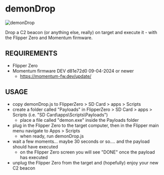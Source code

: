# demonDrop

![demonDrop](https://github.com/syntaxHax/demonDrop/assets/86668558/4089a5c5-cfbd-46d2-bbad-0175ce5214a1)

Drop a C2 beacon (or anything else, really) on target and execute it - with the Flipper Zero and Momentum firmware.

## REQUIREMENTS

- Flipper Zero
- Momentum firmware DEV d81e72d0 09-04-2024 or newer
    - https://momentum-fw.dev/update/

## USAGE

- copy demonDrop.js to FlipperZero > SD Card > apps > Scripts
- create a folder called "Payloads" in FlipperZero > SD Card > apps > Scripts (i.e. "SD Card\apps\Scripts\Payloads")
    - place a file called "demon.exe" inside the Payloads folder
- plug in the Flipper Zero to the target computer, then in the Flipper main menu navigate to Apps > Scripts
    - when ready, run demonDrop.js
- wait a few moments... maybe 30 seconds or so.... and the payload should have executed
    - on the Flipper Zero screen you will see "DONE" once the payload has executed
- unplug the Flipper Zero from the target and (hopefully) enjoy your new C2 beacon
